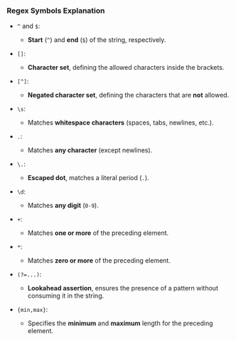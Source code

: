 ### Regex Symbols Explanation

- `^` and `$`: 
  - **Start** (`^`) and **end** (`$`) of the string, respectively.
  
- `[]`: 
  - **Character set**, defining the allowed characters inside the brackets.
  
- `[^]`: 
  - **Negated character set**, defining the characters that are **not** allowed.
  
- `\s`: 
  - Matches **whitespace characters** (spaces, tabs, newlines, etc.).
  
- `.`: 
  - Matches **any character** (except newlines).
  
- `\.`: 
  - **Escaped dot**, matches a literal period (`.`).
  
- `\d`: 
  - Matches **any digit** (`0-9`).

- `+`: 
  - Matches **one or more** of the preceding element.
  
- `*`: 
  - Matches **zero or more** of the preceding element.
  
- `(?=...)`: 
  - **Lookahead assertion**, ensures the presence of a pattern without consuming it in the string.
  
- `{min,max}`: 
  - Specifies the **minimum** and **maximum** length for the preceding element.
